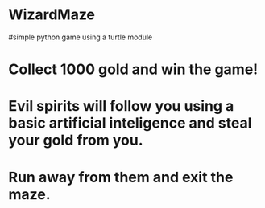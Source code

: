 # WizardMaze
#simple python game using a turtle module
# Collect 1000 gold and win the game!
# Evil spirits will follow you using a basic artificial inteligence and steal your gold from you.
# Run away from them and exit the maze.
